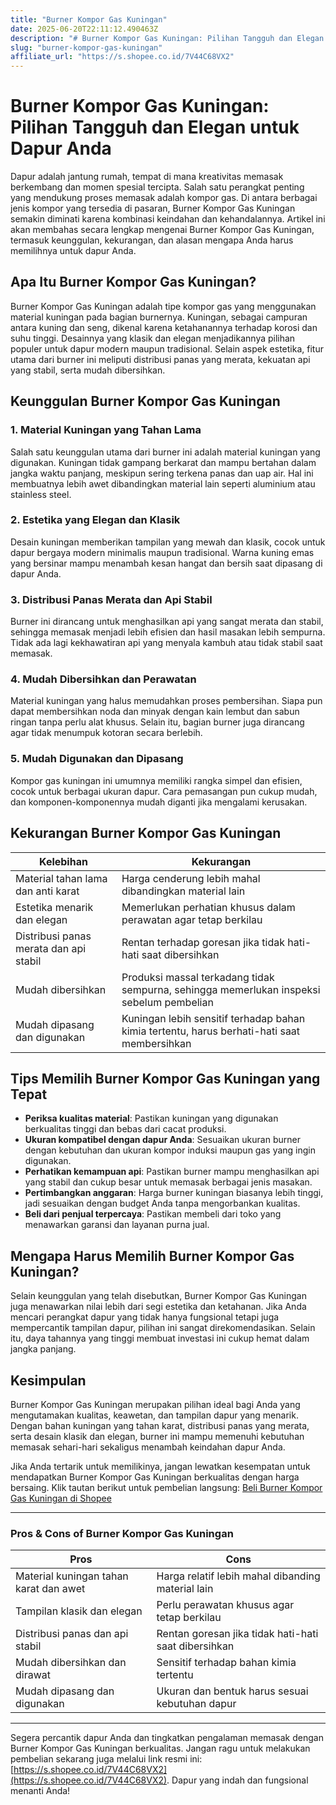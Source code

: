 ```yaml
---
title: "Burner Kompor Gas Kuningan"
date: 2025-06-20T22:11:12.490463Z
description: "# Burner Kompor Gas Kuningan: Pilihan Tangguh dan Elegan untuk Dapur Anda..."
slug: "burner-kompor-gas-kuningan"
affiliate_url: "https://s.shopee.co.id/7V44C68VX2"
---
```

# Burner Kompor Gas Kuningan: Pilihan Tangguh dan Elegan untuk Dapur Anda

Dapur adalah jantung rumah, tempat di mana kreativitas memasak berkembang dan momen spesial tercipta. Salah satu perangkat penting yang mendukung proses memasak adalah kompor gas. Di antara berbagai jenis kompor yang tersedia di pasaran, Burner Kompor Gas Kuningan semakin diminati karena kombinasi keindahan dan kehandalannya. Artikel ini akan membahas secara lengkap mengenai Burner Kompor Gas Kuningan, termasuk keunggulan, kekurangan, dan alasan mengapa Anda harus memilihnya untuk dapur Anda.

## Apa Itu Burner Kompor Gas Kuningan?

Burner Kompor Gas Kuningan adalah tipe kompor gas yang menggunakan material kuningan pada bagian burnernya. Kuningan, sebagai campuran antara kuning dan seng, dikenal karena ketahanannya terhadap korosi dan suhu tinggi. Desainnya yang klasik dan elegan menjadikannya pilihan populer untuk dapur modern maupun tradisional. Selain aspek estetika, fitur utama dari burner ini meliputi distribusi panas yang merata, kekuatan api yang stabil, serta mudah dibersihkan.

## Keunggulan Burner Kompor Gas Kuningan

### 1. Material Kuningan yang Tahan Lama

Salah satu keunggulan utama dari burner ini adalah material kuningan yang digunakan. Kuningan tidak gampang berkarat dan mampu bertahan dalam jangka waktu panjang, meskipun sering terkena panas dan uap air. Hal ini membuatnya lebih awet dibandingkan material lain seperti aluminium atau stainless steel.

### 2. Estetika yang Elegan dan Klasik

Desain kuningan memberikan tampilan yang mewah dan klasik, cocok untuk dapur bergaya modern minimalis maupun tradisional. Warna kuning emas yang bersinar mampu menambah kesan hangat dan bersih saat dipasang di dapur Anda.

### 3. Distribusi Panas Merata dan Api Stabil

Burner ini dirancang untuk menghasilkan api yang sangat merata dan stabil, sehingga memasak menjadi lebih efisien dan hasil masakan lebih sempurna. Tidak ada lagi kekhawatiran api yang menyala kambuh atau tidak stabil saat memasak.

### 4. Mudah Dibersihkan dan Perawatan

Material kuningan yang halus memudahkan proses pembersihan. Siapa pun dapat membersihkan noda dan minyak dengan kain lembut dan sabun ringan tanpa perlu alat khusus. Selain itu, bagian burner juga dirancang agar tidak menumpuk kotoran secara berlebih.

### 5. Mudah Digunakan dan Dipasang

Kompor gas kuningan ini umumnya memiliki rangka simpel dan efisien, cocok untuk berbagai ukuran dapur. Cara pemasangan pun cukup mudah, dan komponen-komponennya mudah diganti jika mengalami kerusakan.

## Kekurangan Burner Kompor Gas Kuningan

| Kelebihan | Kekurangan |
|------------|-------------------|
| Material tahan lama dan anti karat | Harga cenderung lebih mahal dibandingkan material lain |
| Estetika menarik dan elegan | Memerlukan perhatian khusus dalam perawatan agar tetap berkilau |
| Distribusi panas merata dan api stabil | Rentan terhadap goresan jika tidak hati-hati saat dibersihkan |
| Mudah dibersihkan | Produksi massal terkadang tidak sempurna, sehingga memerlukan inspeksi sebelum pembelian |
| Mudah dipasang dan digunakan | Kuningan lebih sensitif terhadap bahan kimia tertentu, harus berhati-hati saat membersihkan |

## Tips Memilih Burner Kompor Gas Kuningan yang Tepat

- **Periksa kualitas material**: Pastikan kuningan yang digunakan berkualitas tinggi dan bebas dari cacat produksi.
- **Ukuran kompatibel dengan dapur Anda**: Sesuaikan ukuran burner dengan kebutuhan dan ukuran kompor induksi maupun gas yang ingin digunakan.
- **Perhatikan kemampuan api**: Pastikan burner mampu menghasilkan api yang stabil dan cukup besar untuk memasak berbagai jenis masakan.
- **Pertimbangkan anggaran**: Harga burner kuningan biasanya lebih tinggi, jadi sesuaikan dengan budget Anda tanpa mengorbankan kualitas.
- **Beli dari penjual terpercaya**: Pastikan membeli dari toko yang menawarkan garansi dan layanan purna jual.

## Mengapa Harus Memilih Burner Kompor Gas Kuningan?

Selain keunggulan yang telah disebutkan, Burner Kompor Gas Kuningan juga menawarkan nilai lebih dari segi estetika dan ketahanan. Jika Anda mencari perangkat dapur yang tidak hanya fungsional tetapi juga mempercantik tampilan dapur, pilihan ini sangat direkomendasikan. Selain itu, daya tahannya yang tinggi membuat investasi ini cukup hemat dalam jangka panjang.

## Kesimpulan

Burner Kompor Gas Kuningan merupakan pilihan ideal bagi Anda yang mengutamakan kualitas, keawetan, dan tampilan dapur yang menarik. Dengan bahan kuningan yang tahan karat, distribusi panas yang merata, serta desain klasik dan elegan, burner ini mampu memenuhi kebutuhan memasak sehari-hari sekaligus menambah keindahan dapur Anda.

Jika Anda tertarik untuk memilikinya, jangan lewatkan kesempatan untuk mendapatkan Burner Kompor Gas Kuningan berkualitas dengan harga bersaing. Klik tautan berikut untuk pembelian langsung: [Beli Burner Kompor Gas Kuningan di Shopee](https://s.shopee.co.id/7V44C68VX2)

---

### Pros & Cons of Burner Kompor Gas Kuningan

| **Pros** | **Cons** |
|---------------------------|---------------------------|
| Material kuningan tahan karat dan awet | Harga relatif lebih mahal dibanding material lain |
| Tampilan klasik dan elegan | Perlu perawatan khusus agar tetap berkilau |
| Distribusi panas dan api stabil | Rentan goresan jika tidak hati-hati saat dibersihkan |
| Mudah dibersihkan dan dirawat | Sensitif terhadap bahan kimia tertentu |
| Mudah dipasang dan digunakan | Ukuran dan bentuk harus sesuai kebutuhan dapur |

---

Segera percantik dapur Anda dan tingkatkan pengalaman memasak dengan Burner Kompor Gas Kuningan berkualitas. Jangan ragu untuk melakukan pembelian sekarang juga melalui link resmi ini: [https://s.shopee.co.id/7V44C68VX2](https://s.shopee.co.id/7V44C68VX2). Dapur yang indah dan fungsional menanti Anda!